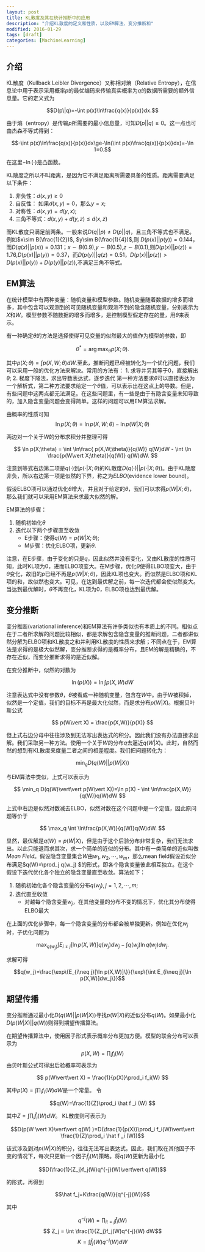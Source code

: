 ```yaml
---
layout: post
title: KL散度及其在统计推断中的应用
description: "介绍KL散度的定义和性质，以及EM算法、变分推断和"
modified: 2016-01-29
tags: [draft]
categories: [MachineLearning]
---
```


## 介绍

KL散度（Kullback Leibler Divergence）又称相对熵（Relative Entropy），在信息论中用于表示采用概率$p$的最优编码来传输真实概率为$q$的数据所需要的额外信息量。它的定义式为

$$D(p\|q)=-\int p(x)\ln\frac{q(x)}{p(x)}dx.$$

由于熵（entropy）是传输$p$所需要的最小信息量，可知$D(p \vert\vert q)\ge 0$。这一点也可由杰森不等式得到：

$$-\int p(x)\ln\frac{q(x)}{p(x)}dx\ge-\ln(\int p(x)\frac{q(x)}{p(x)}dx)=-\ln 1=0.$$

在这里$-\ln(\cdot)$是凸函数。

KL散度之所以不叫距离，是因为它不满足距离所需要具备的性质。距离需要满足以下条件：

1. 非负性：$d(x, y) \ge 0$
2. 自反性： 如果$d(x, y) = 0$，那么$y=x$;
2. 对称性：$d(x,y)=d(y,x)$;
3. 三角不等式：$d(x, y) + d(y, z) \le d(x,z)$

而KL散度只满足前两条。一般来说$D(q\vert\vert p)\ne D(p\vert\vert q)$，且三角不等式也不满足。例如$x\sim B(\frac{1}{2})$, $y\sim B(\frac{1}{4})$,则 $D(p(x)\vert\vert p(y))=0.144$，而$D(q(x)\vert\vert p(x))=0.131$；$x\sim B(0.9)$,$y\sim B(0.5)$,$z\sim B(0.1)$,则$D(p(x)\vert\vert p(z))=1.76$,$D(p(x)\vert\vert p(y))=0.37$，而$D(p(y)\vert\vert q(z)=0.51$，$D(p(x)\vert\vert p(z))\gt D(p(x)\vert\vert p(y))+D(p(y)\vert\vert p(z))$,不满足三角不等式。

## EM算法

在统计模型中有两种变量：随机变量和模型参数。随机变量随着数据的增多而增多，其中包含可以观测到的可见随机变量和观测不到的隐含随机变量，分别表示为$X$和$W$。模型参数不随数据的增多而增多，是控制模型假定存在的量，用$\theta$来表示。

有一种确定$\theta$的方法是选择使得可见变量的似然最大的值作为模型的参数，即

$$
\theta^* = \arg\max_\theta p(X;\theta).
$$

其中$p(X;\theta) = \int p(X,W;\theta)dW$.至此，推断问题已经被转化为一个优化问题，我们可以采用一般的优化方法来解决。常用的方法有：
	1. 求导并另其等于$0$，直接解出$\theta$;
	2. 	 梯度下降法，求出导数表达式，逐步迭代
第一种方法要求$\theta$可以直接表达为一个解析式，第二种方法要求给定一个$\theta$值，可以表示出在这点上的导数。但是，有些问题中这两点都无法满足。在这些问题里，有一些是由于有隐含变量未知导致的，加入隐含变量问题会变得简单。这样的问题可以用EM算法求解。

由概率的性质可知
$$
\ln p(X;\theta) = \ln p(X,W;\theta) - \ln p(W\vert X;\theta)
$$

两边对一个关于$W$的分布求积分并整理可得

$$
\ln p(X;\theta) = \int \ln\frac{ p(X,W;\theta)}{q(W)} q(W)dW - \int \ln \frac{p(W\vert X;\theta)}{q(W)} q(W)dW.
$$

注意到等式右边第二项是$q(\cdot)$到$p(\cdot\vert X;\theta)$的KL散度$D(q(\cdot)\vert\vert p(\cdot\vert X;\theta))$。由于KL散度非负，所以右边第一项是似然的下界，称之为*ELBO*(evidence lower bound)。

假设ELBO项可以通过优化$\theta$增大，并且对于给定的$\theta$，我们可以求得$p(W\vert X;\theta)$，那么我们就可以采用EM算法来求最大似然的解。

EM算法的步骤：

1. 随机初始化$\theta$
2. 迭代以下两个步骤直至收敛
	+ E步骤：使得$q(W)=p(W\vert X;\theta)$;
	+ M步骤：优化ELBO项，更新$\theta$.

注意，在E步骤，由于变化的只是$q$，因此似然并没有变化，又由KL散度的性质可知，此时KL项为0，进而ELBO项变大。在M步骤，优化$\theta$使得ELBO项变大，由于$\theta$变化，故旧的$p$已经不再是$p(W\vert X;\theta)$，因此KL项也变大。而似然是ELBO项和KL项的和，故似然也变大。可见，在达到最优解之前，每一次迭代都会使似然变大。当达到最优解时，$\theta$不再变化，KL项为$0$，ELBO项也达到最优解。

## 变分推断

变分推断(variational inference)和EM算法有许多类似也有本质上的不同。相似点在于二者所求解的问题比较相似，都是求解包含隐含变量的推断问题，二者都讲似然分解为ELBO项和KL散度之和并利用KL散度的性质来求解；不同点在于，EM算法是求得的是极大似然解，变分推断求得的是概率分布，且EM的解是精确的，不存在近似，而变分推断求得的是近似解。

在变分推断中，似然的对数为

$$
\ln(p(X))=\ln \int p(X, W)dW
$$

注意表达式中没有参数$\theta$，$\theta$被看成一种随机变量，包含在$W$中。由于$W$被积掉，似然是一个定值，我们的目标不再是最大化似然，而是求分布$p(W\vert X)$。根据贝叶斯公式

$$
p(W\vert X) = \frac{p(X,W)}{p(X)}
$$

但上式右边分母中往往涉及到无法写出表达式的积分。因此我们没有办法直接求出解。我们采取另一种方法。使用一个关于$W$的分布$q$去逼近$q(W\vert X)$。此时，自然而然的想到有KL散度来度量二者之间的相差程度。我们把问题转化为：

$$
\min_q D(q(W) \vert\vert p(W \vert X))
$$

与EM算法中类似，上式可以表示为

$$
\min_q D(q(W)\vert\vert p(W\vert X))=\ln p(X) - \int \ln\frac{p(X,W)}{q(W)}q(W)dW
$$

上式中右边是似然对数减去ELBO，似然对数在这个问题中是一个定值，因此原问题等价于

$$
\max_q  \int \ln\frac{p(X,W)}{q(W)}q(W)dW.
$$

显然，最优解是$q(W)=p(W\vert X)$，但是由于这个后验分布非常复杂，我们无法求出。以此只能退而求其次，求一个简单的近似的分布。其中有一类简单的近似叫做*Mean Field*。假设隐含变量集合$W$由$w_1,w_2,\cdots,w_m$，那么mean field假设近似分布满足$q(W)=\prod_j q(w_j) $的形式，即各个隐含变量彼此相互独立。在这个假设下迭代优化各个独立的隐含变量直至收敛。算法如下：

1. 随机初始化各个隐含变量的分布$q(w_j), j=1,2,\cdots,m$;
2. 迭代直至收敛
	+ 对越每个隐含变量$w_j$，在其他变量的分布不变的情况下，优化其分布使得ELBO最大

在上面的优化步骤中，每一个隐含变量的分布都会被单独更新。例如在优化$w_j$时，子优化问题为

$$
\max_{q(w_j)} \int E_{i\neq j}[\ln p(X,W)]q(w_j)dw_j -\int q(w_j)\ln q(w_j) dw_j.
$$

求解可得

$$q(w_j)=\frac{\exp\{E_{i\neq j}[\ln p(X,W)]\}}{\exp\{\int E_{i\neq j}[\ln p(X,W)]dw_j\}}$$

## 期望传播

变分推断通过最小化$D(q(W)\vert\vert p(W \vert X))$寻找$p(W\vert X)$的近似分布$q(W)$。如果最小化$D(p(W \vert X)\vert\vert q(W) )$则得到期望传播算法。

在期望传播算法中，使用因子形式表示概率分布更加方便。模型的联合分布可以表示为
$$p(X,W)=\prod_i f_i(W)$$
由贝叶斯公式可得出后验概率可表示为

$$
p(W\vert\vert X) = \frac{1}{p(X)}\prod_i f_i(W)
$$

其中$p(X)=\int \prod_i f_i(W) dW$是一个常量。
令

$$q(W)=\frac{1}{Z}\prod_i \hat f _i (W)
$$

其中$Z=\int \prod_i \hat f _i (W)dW$。
KL散度则可表示为

$$D(p(W \vert X)\vert\vert q(W) )=D(\frac{1}{p(X)}\prod_i f_i(W)\vert\vert \frac{1}{Z}\prod_i \hat f _i (W))$$

该式涉及到对$p(W \vert X)$的积分，往往无法写出表达式。因此，我们取在其他因子不变的情况下，每次只更新一个因子$\hat f _j (W)$策略。将$q(W)$更新为最小化

$$D(\frac{1}{Z_j}f_j(W)q^{-j}(W)\vert\vert q(W))$$

的形式，再得到

$$\hat f_j=K\frac{q(W)}{q^{-j}(W)}$$

其中

$$q^{-j}(W)=\prod_{i!=j} \hat f _i (W)$$
$$
Z_j = \int \frac{1}{Z_j}f_j(W)q^{-j}(W) dW$$
$$
K = \int \hat f_j(W)q^{-j}(W) dW$$